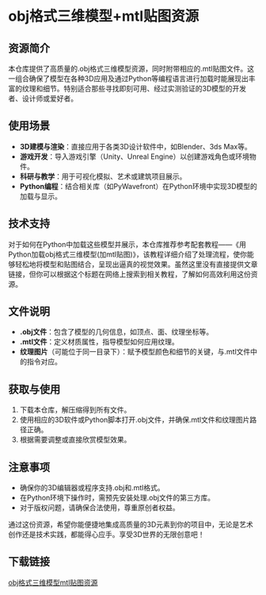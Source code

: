 # obj格式三维模型+mtl贴图资源

## 资源简介

本仓库提供了高质量的.obj格式三维模型资源，同时附带相应的.mtl贴图文件。这一组合确保了模型在各种3D应用及通过Python等编程语言进行加载时能展现出丰富的纹理和细节。特别适合那些寻找即刻可用、经过实测验证的3D模型的开发者、设计师或爱好者。

## 使用场景

- **3D建模与渲染**：直接应用于各类3D设计软件中，如Blender、3ds Max等。
- **游戏开发**：导入游戏引擎（Unity、Unreal Engine）以创建游戏角色或环境物件。
- **科研与教学**：用于可视化模拟、艺术或建筑项目展示。
- **Python编程**：结合相关库（如PyWavefront）在Python环境中实现3D模型的加载与显示。

## 技术支持

对于如何在Python中加载这些模型并展示，本仓库推荐参考配套教程——《用Python加载obj格式三维模型(加mtl贴图)》，该教程详细介绍了处理流程，使你能够轻松地将模型和贴图结合，呈现出逼真的视觉效果。虽然这里没有直接提供文章链接，但你可以根据这个标题在网络上搜索到相关教程，了解如何高效利用这份资源。

## 文件说明

- **.obj文件**：包含了模型的几何信息，如顶点、面、纹理坐标等。
- **.mtl文件**：定义材质属性，指导模型如何应用纹理。
- **纹理图片**（可能位于同一目录下）：赋予模型颜色和细节的关键，与.mtl文件中的指令对应。

## 获取与使用

1. 下载本仓库，解压缩得到所有文件。
2. 使用相应的3D软件或Python脚本打开.obj文件，并确保.mtl文件和纹理图片路径正确。
3. 根据需要调整或直接欣赏模型效果。

## 注意事项

- 确保你的3D编辑器或程序支持.obj和.mtl格式。
- 在Python环境下操作时，需预先安装处理.obj文件的第三方库。
- 对于版权问题，请确保合法使用，尊重原创者权益。

通过这份资源，希望你能便捷地集成高质量的3D元素到你的项目中，无论是艺术创作还是技术实践，都能得心应手。享受3D世界的无限创意吧！

## 下载链接

[obj格式三维模型mtl贴图资源](https://pan.quark.cn/s/8b5f411a0e95)